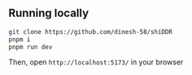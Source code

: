 ## Running locally
```sh
git clone https://github.com/dinesh-58/shiDDR
pnpm i
pnpm run dev
```

Then, open `http://localhost:5173/` in your browser
